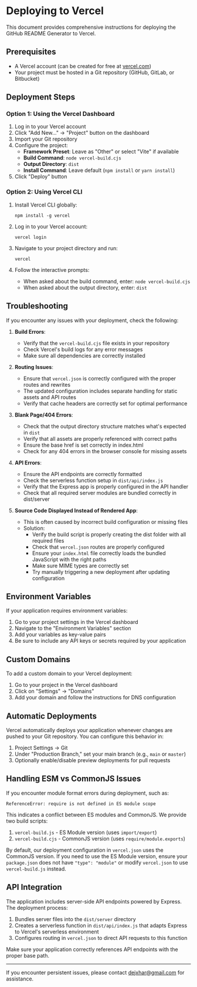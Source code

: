 # Deploying to Vercel

This document provides comprehensive instructions for deploying the GitHub README Generator to Vercel.

## Prerequisites

- A Vercel account (can be created for free at [vercel.com](https://vercel.com))
- Your project must be hosted in a Git repository (GitHub, GitLab, or Bitbucket)

## Deployment Steps

### Option 1: Using the Vercel Dashboard

1. Log in to your Vercel account
2. Click "Add New..." → "Project" button on the dashboard
3. Import your Git repository
4. Configure the project:
   - **Framework Preset**: Leave as "Other" or select "Vite" if available
   - **Build Command**: `node vercel-build.cjs`
   - **Output Directory**: `dist`
   - **Install Command**: Leave default (`npm install` or `yarn install`)
5. Click "Deploy" button

### Option 2: Using Vercel CLI

1. Install Vercel CLI globally:
   ```
   npm install -g vercel
   ```

2. Log in to your Vercel account:
   ```
   vercel login
   ```

3. Navigate to your project directory and run:
   ```
   vercel
   ```

4. Follow the interactive prompts:
   - When asked about the build command, enter: `node vercel-build.cjs`
   - When asked about the output directory, enter: `dist`

## Troubleshooting

If you encounter any issues with your deployment, check the following:

1. **Build Errors**:
   - Verify that the `vercel-build.cjs` file exists in your repository
   - Check Vercel's build logs for any error messages
   - Make sure all dependencies are correctly installed

2. **Routing Issues**:
   - Ensure that `vercel.json` is correctly configured with the proper routes and rewrites
   - The updated configuration includes separate handling for static assets and API routes
   - Verify that cache headers are correctly set for optimal performance

3. **Blank Page/404 Errors**:
   - Check that the output directory structure matches what's expected in `dist`
   - Verify that all assets are properly referenced with correct paths
   - Ensure the base href is set correctly in index.html
   - Check for any 404 errors in the browser console for missing assets

4. **API Errors**:
   - Ensure the API endpoints are correctly formatted
   - Check the serverless function setup in `dist/api/index.js`
   - Verify that the Express app is properly configured in the API handler
   - Check that all required server modules are bundled correctly in dist/server

5. **Source Code Displayed Instead of Rendered App**:
   - This is often caused by incorrect build configuration or missing files
   - Solution: 
     - Verify the build script is properly creating the dist folder with all required files
     - Check that `vercel.json` routes are properly configured
     - Ensure your `index.html` file correctly loads the bundled JavaScript with the right paths
     - Make sure MIME types are correctly set
     - Try manually triggering a new deployment after updating configuration

## Environment Variables

If your application requires environment variables:

1. Go to your project settings in the Vercel dashboard
2. Navigate to the "Environment Variables" section
3. Add your variables as key-value pairs
4. Be sure to include any API keys or secrets required by your application

## Custom Domains

To add a custom domain to your Vercel deployment:

1. Go to your project in the Vercel dashboard
2. Click on "Settings" → "Domains"
3. Add your domain and follow the instructions for DNS configuration

## Automatic Deployments

Vercel automatically deploys your application whenever changes are pushed to your Git repository. You can configure this behavior in:

1. Project Settings → Git
2. Under "Production Branch," set your main branch (e.g., `main` or `master`)
3. Optionally enable/disable preview deployments for pull requests

## Handling ESM vs CommonJS Issues

If you encounter module format errors during deployment, such as:
```
ReferenceError: require is not defined in ES module scope
```

This indicates a conflict between ES modules and CommonJS. We provide two build scripts:

1. `vercel-build.js` - ES Module version (uses `import/export`)
2. `vercel-build.cjs` - CommonJS version (uses `require/module.exports`)

By default, our deployment configuration in `vercel.json` uses the CommonJS version. If you need to use the ES Module version, ensure your `package.json` does not have `"type": "module"` or modify `vercel.json` to use `vercel-build.js` instead.

## API Integration

The application includes server-side API endpoints powered by Express. The deployment process:

1. Bundles server files into the `dist/server` directory
2. Creates a serverless function in `dist/api/index.js` that adapts Express to Vercel's serverless environment
3. Configures routing in `vercel.json` to direct API requests to this function

Make sure your application correctly references API endpoints with the proper base path.

---

If you encounter persistent issues, please contact [dejxhar@gmail.com](mailto:dejxhar@gmail.com) for assistance.